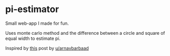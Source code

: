 # pi-estimator
Small web-app I made for fun.

Uses monte carlo method and  the difference between a circle and square of equal width to estimate pi.

Inspired by [this](https://www.reddit.com/r/dataisbeautiful/comments/8kh2w4/monte_carlo_simulation_of_pi_oc/) post by  [u/arnavbarbaad](https://www.reddit.com/user/arnavbarbaad)
